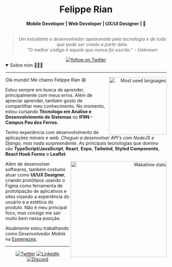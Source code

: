 <h1 align="center"> Felippe Rian </h1>

    
<div align="center">
<b> Mobile Developer | Web Developer | UX/UI Designer | 📌</b>
<br>
<br>

<blockquote>
    <p><i>
        Um estudante e desenvolvedor apaixonado pela tecnologia e de tudo que pode ser criado a partir dela. <br />"O melhor código é aquele que nunca foi escrito." - Unknown
    </i></p>
</blockquote>
</div>

<div align="center">
    <a href="https://twitter.com/intent/follow?screen_name=_felipperian">
        <img src="https://img.shields.io/twitter/follow/_felipperian?style=social&logo=twitter"
        alt="follow on Twitter">
    </a>
</div>

<details open>
<summary>Sobre mim 👨🏻‍💻</summary>

---


<div align="right" style="margin:auto">
     <a href="https://github.com/imfelippe365">
        <img height="180em" src="https://github-readme-stats.vercel.app/api/top-langs/?username=imfelippe365&hide=jupyter%20notebook&langs_count=5&hide_border=true&layout=compact&show_icons=true&line_height=27&langs_count=10&theme=transparent&title_color=4a86d1&custom_title=My%20favorite%20languages"
       alt="Most used languages" align="right">
    </a>
</div>


Olá mundo! Me chamo Felippe Rian 😄

Estou sempre em busca de aprender, principalmente com meus erros. Além de apreciar aprender, também gosto de compartilhar meu conhecimento. No momento, estou cursando **Técnologo em Análise e Desenvolvimento de Sistemas** no **IFRN - Campus Pau dos Ferros**.
  
Tenho experiência com desenvolvimento de aplicações móveis e web. _Cheguei a desenvolver API's com NodeJS e Django, mas nada surpreendente_. As principais tecnologias que domino são **TypeScript/JavaScript**, **React**, **Expo**, **Tailwind**, **Styled Components**, **React Hook Forms** e **Leaflet**.

<div align="right" style="margin:auto">
    <a href="https://wakatime.com/@_felipperian">
        <img width="300em" src="https://github-readme-stats.vercel.app/api/wakatime?username=_felipperian&theme=transparent&hide_border=true&hide=markdown,html&hide_title=true&line_height=50&langs_count=4&layout=default" alt="Wakatime stats" align="right" />
    </a>
</div>

Além de desenvolver softwares, também costumo atuar como **UI/UX Designer**, criando protótipos usando o Figma como ferramenta de prototipação de aplicativos e sites visando a experiência do usuário e a estética do produto. Não é meu principal foco, mas consigo me sair muito bem nessa posição.

Atualmente estou trabalhando como _Desenvolvedor Mobile_ na [Esmenezes](https://esmenezes.com.br). 
    
</details>

---

<div align="center">

[![Twitter](https://img.shields.io/badge/Twitter-%231DA1F2.svg?style=for-the-badge&logo=Twitter&logoColor=white)](https://twitter.com/_felipperian)
[![LinkedIn](https://img.shields.io/badge/linkedin-%230077B5.svg?style=for-the-badge&logo=linkedin&logoColor=white)](https://www.linkedin.com/in/felippe-rian/)
[![Discord](https://img.shields.io/badge/Discord-%235463EF.svg?style=for-the-badge&logo=Discord&logoColor=white)](https://discordapp.com/channels/@ImFelippe365/2814)

</div>
